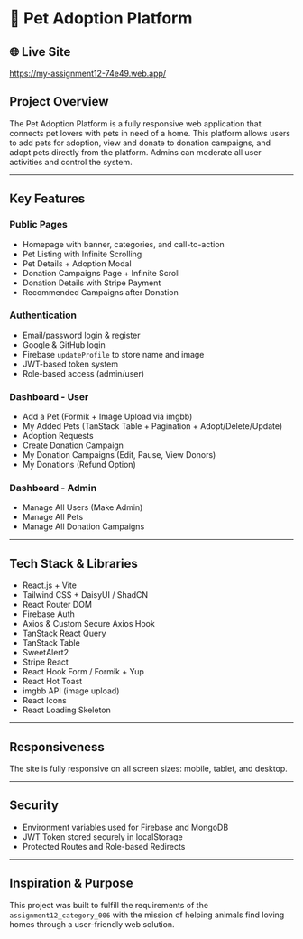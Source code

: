 # 🐾 Pet Adoption Platform 

## 🌐 Live Site
https://my-assignment12-74e49.web.app/

##  Project Overview
The Pet Adoption Platform is a fully responsive web application that connects pet lovers with pets in need of a home. This platform allows users to add pets for adoption, view and donate to donation campaigns, and adopt pets directly from the platform. Admins can moderate all user activities and control the system.

---

##  Key Features

###  Public Pages
- Homepage with banner, categories, and call-to-action
- Pet Listing with Infinite Scrolling
- Pet Details + Adoption Modal
- Donation Campaigns Page + Infinite Scroll
- Donation Details with Stripe Payment
- Recommended Campaigns after Donation

###  Authentication
- Email/password login & register
- Google & GitHub login
- Firebase `updateProfile` to store name and image
- JWT-based token system
- Role-based access (admin/user)

###  Dashboard - User
- Add a Pet (Formik + Image Upload via imgbb)
- My Added Pets (TanStack Table + Pagination + Adopt/Delete/Update)
- Adoption Requests
- Create Donation Campaign
- My Donation Campaigns (Edit, Pause, View Donors)
- My Donations (Refund Option)

###  Dashboard - Admin
- Manage All Users (Make Admin)
- Manage All Pets
- Manage All Donation Campaigns

---

##  Tech Stack & Libraries

- React.js + Vite
- Tailwind CSS + DaisyUI / ShadCN
- React Router DOM
- Firebase Auth
- Axios & Custom Secure Axios Hook
- TanStack React Query
- TanStack Table
- SweetAlert2
- Stripe React
- React Hook Form / Formik + Yup
- React Hot Toast
- imgbb API (image upload)
- React Icons
- React Loading Skeleton


---

##  Responsiveness
The site is fully responsive on all screen sizes: mobile, tablet, and desktop.

---

##  Security
- Environment variables used for Firebase and MongoDB
- JWT Token stored securely in localStorage
- Protected Routes and Role-based Redirects

---

##  Inspiration & Purpose
This project was built to fulfill the requirements of the `assignment12_category_006` with the mission of helping animals find loving homes through a user-friendly web solution.

